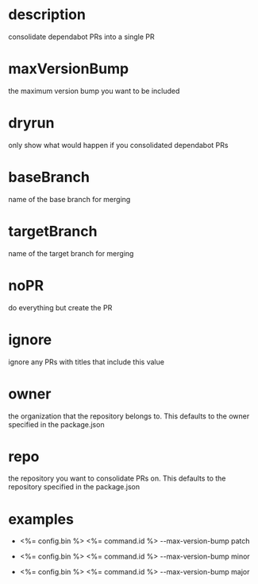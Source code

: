 # description

consolidate dependabot PRs into a single PR

# maxVersionBump

the maximum version bump you want to be included

# dryrun

only show what would happen if you consolidated dependabot PRs

# baseBranch

name of the base branch for merging

# targetBranch

name of the target branch for merging

# noPR

do everything but create the PR

# ignore

ignore any PRs with titles that include this value

# owner

the organization that the repository belongs to. This defaults to the owner specified in the package.json

# repo

the repository you want to consolidate PRs on. This defaults to the repository specified in the package.json

# examples

- <%= config.bin %> <%= command.id %> --max-version-bump patch

- <%= config.bin %> <%= command.id %> --max-version-bump minor

- <%= config.bin %> <%= command.id %> --max-version-bump major
